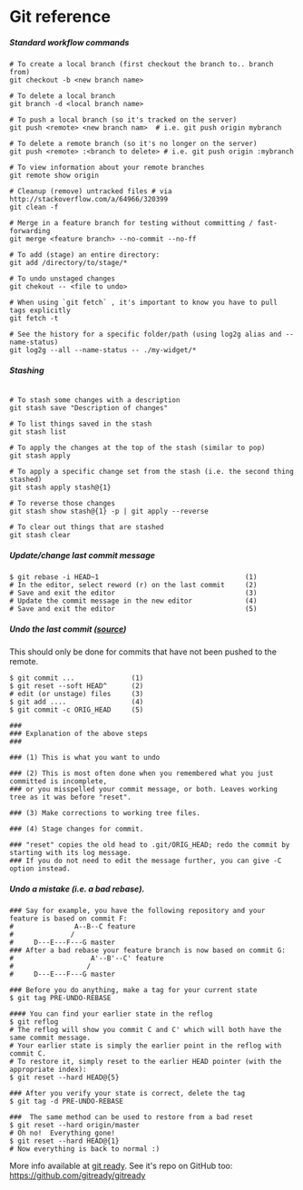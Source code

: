 # Git reference 

##### Standard workflow commands
<!-- 
TODO: Add notes on git's lack of an "inherent 'upstream' or 'downstream'", and how working w/
a distributed VCS is different than VCS/SCM systems like SVN / CVS.  Reference: http://stackoverflow.com/a/2749166/320399

-->
```shell
# To create a local branch (first checkout the branch to.. branch from)
git checkout -b <new branch name>

# To delete a local branch
git branch -d <local branch name>

# To push a local branch (so it's tracked on the server)
git push <remote> <new branch nam>  # i.e. git push origin mybranch

# To delete a remote branch (so it's no longer on the server)
git push <remote> :<branch to delete> # i.e. git push origin :mybranch

# To view information about your remote branches
git remote show origin 

# Cleanup (remove) untracked files # via http://stackoverflow.com/a/64966/320399
git clean -f

# Merge in a feature branch for testing without committing / fast-forwarding
git merge <feature branch> --no-commit --no-ff

# To add (stage) an entire directory:
git add /directory/to/stage/*

# To undo unstaged changes
git chekout -- <file to undo>

# When using `git fetch` , it's important to know you have to pull tags explicitly
git fetch -t

# See the history for a specific folder/path (using log2g alias and --name-status)
git log2g --all --name-status -- ./my-widget/*

```

##### Stashing 
```shell

# To stash some changes with a description
git stash save "Description of changes"

# To list things saved in the stash
git stash list

# To apply the changes at the top of the stash (similar to pop)
git stash apply

# To apply a specific change set from the stash (i.e. the second thing stashed)
git stash apply stash@{1}

# To reverse those changes
git stash show stash@{1} -p | git apply --reverse

# To clear out things that are stashed
git stash clear

```


##### Update/change last commit message
```shell
$ git rebase -i HEAD~1                                    (1)
# In the editor, select reword (r) on the last commit     (2)
# Save and exit the editor                                (3)
# Update the commit message in the new editor             (4)
# Save and exit the editor                                (5)
```

##### Undo the last commit ([source](http://stackoverflow.com/a/927386/320399))
This should only be done for commits that have not been pushed to the remote.
```shell
$ git commit ...              (1)
$ git reset --soft HEAD^      (2)
# edit (or unstage) files     (3)
$ git add ....                (4)
$ git commit -c ORIG_HEAD     (5)

### 
### Explanation of the above steps
### 

### (1) This is what you want to undo

### (2) This is most often done when you remembered what you just committed is incomplete, 
### or you misspelled your commit message, or both. Leaves working tree as it was before "reset".

### (3) Make corrections to working tree files.

### (4) Stage changes for commit.

### "reset" copies the old head to .git/ORIG_HEAD; redo the commit by starting with its log message.
### If you do not need to edit the message further, you can give -C option instead.

```

##### Undo a mistake (i.e. a bad rebase).
```shell
### Say for example, you have the following repository and your feature is based on commit F:
#               A--B--C feature
#              /   
#     D---E---F---G master
### After a bad rebase your feature branch is now based on commit G:
#                   A'--B'--C' feature
#                  /
#     D---E---F---G master

### Before you do anything, make a tag for your current state
$ git tag PRE-UNDO-REBASE

#### You can find your earlier state in the reflog
$ git reflog
# The reflog will show you commit C and C' which will both have the same commit message.
# Your earlier state is simply the earlier point in the reflog with commit C.
# To restore it, simply reset to the earlier HEAD pointer (with the appropriate index):
$ git reset --hard HEAD@{5}

### After you verify your state is correct, delete the tag
$ git tag -d PRE-UNDO-REBASE

###  The same method can be used to restore from a bad reset
$ git reset --hard origin/master 
# Oh no!  Everything gone!
$ git reset --hard HEAD@{1}
# Now everything is back to normal :)
```

More info available at <a href="http://gitready.com/">git ready</a>.  See it's repo 
on GitHub too: https://github.com/gitready/gitready 

<!-- Remember ```` needs to be at the end of shell segments, per GitHub Flavored 
Markdown ( http://github.github.com/github-flavored-markdown/ ) and real scripts 
should always end with a new line -->



